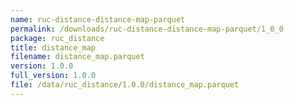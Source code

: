 ```yaml
---
name: ruc-distance-distance-map-parquet
permalink: /downloads/ruc-distance-distance-map-parquet/1_0_0
package: ruc_distance
title: distance_map
filename: distance_map.parquet
version: 1.0.0
full_version: 1.0.0
file: /data/ruc_distance/1.0.0/distance_map.parquet
---
```

